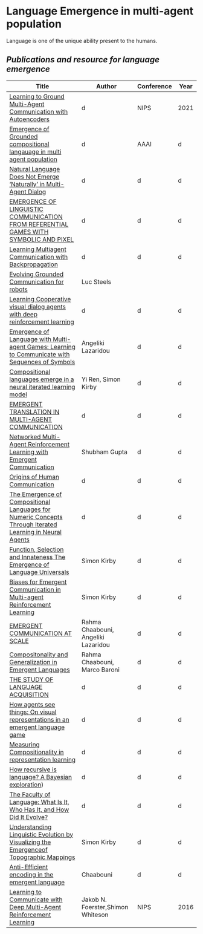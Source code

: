 # Language Emergence in multi-agent population
Language is one of the unique ability present to the humans.
## _Publications and resource for language emergence_

| Title | Author | Conference  |Year|
|----------|----------|----------|---------|
|[Learning to Ground Multi-Agent Communication with Autoencoders](https://toruowo.github.io/marl-ae-comm/)|d|NIPS|2021|
|[Emergence of Grounded compositional langauage in multi agent population](https://arxiv.org/pdf/1703.04908.pdf)|d|AAAI|d|
|[Natural Language Does Not Emerge ‘Naturally’ in Multi-Agent Dialog](https://aclanthology.org/D17-1321.pdf)|d|d|d|
|[EMERGENCE OF LINGUISTIC COMMUNICATION FROM REFERENTIAL GAMES WITH SYMBOLIC AND PIXEL](https://openreview.net/pdf?id=HJGv1Z-AW)|d|d|d|
|[Learning Multiagent Communication with Backpropagation](https://proceedings.neurips.cc/paper/2016/file/55b1927fdafef39c48e5b73b5d61ea60-Paper.pdf)|d|d|d|
|[Evolving Grounded Communication for robots](https://digital.csic.es/bitstream/10261/128155/1/Evolving%20grounded.pdf)|Luc Steels|
|[Learning Cooperative visual dialog agents with deep reinforcement learning](https://openaccess.thecvf.com/content_ICCV_2017/papers/Das_Learning_Cooperative_Visual_ICCV_2017_paper.pdf)|d|d|d|
|[Emergence of Language with Multi-agent Games: Learning to Communicate with Sequences of Symbols](https://arxiv.org/pdf/1705.11192.pdf)|Angeliki Lazaridou|d|d|
|[Compositional languages emerge in a neural iterated learning model](http://www.openreview.net/pdf?id=HkePNpVKPB)|Yi Ren, Simon Kirby|d|d|
|[EMERGENT TRANSLATION IN MULTI-AGENT COMMUNICATION](https://arxiv.org/pdf/1710.06922.pdf)|d|d|d|
|[Networked Multi-Agent Reinforcement Learning with Emergent Communication](https://arxiv.org/pdf/2004.02780.pdf)|Shubham Gupta|d|d|
|[Origins of Human Communication](https://yzhu.io/courses/core/reading/06.tomasello.pdf)|d|d|d|
|[The Emergence of Compositional Languages for Numeric Concepts Through Iterated Learning in Neural Agents](https://arxiv.org/pdf/1910.05291.pdf)|d|d|d|
|[Function, Selection and Innateness The Emergence of Language Universals](http://www.lel.ed.ac.uk/~simon/Papers/Kirby/thesis.pdf)|Simon Kirby|d|d|
|[Biases for Emergent Communication in Multi-agent Reinforcement Learning](https://proceedings.neurips.cc/paper_files/paper/2019/file/fe5e7cb609bdbe6d62449d61849c38b0-Paper.pdf)|Simon Kirby|d|d|
|[EMERGENT COMMUNICATION AT SCALE](https://openreview.net/pdf?id=AUGBfDIV9rL)|Rahma Chaabouni, Angeliki Lazaridou|d|d|
|[Compositonality and Generalization in Emergent Languages](https://aclanthology.org/2020.acl-main.407.pdf)|Rahma Chaabouni, Marco Baroni|d|d
|[THE STUDY OF LANGUAGE ACQUISITION](https://www.researchgate.net/profile/Robin-Campbell/publication/265778931_The_Study_of_Language_Acquisition/links/5695a83908ae425c68985e25/The-Study-of-Language-Acquisition.pdf)|d|d|d|
|[How agents see things: On visual representations in an emergent language game](https://aclanthology.org/D18-1119.pdf)|d|d|d|
|[Measuring Compositionality in representation learning](https://openreview.net/pdf?id=HJz05o0qK7)|d|d|d|
|[How recursive is language? A Bayesian exploration](https://sites.socsci.uci.edu/~lpearl/courses/readings/PerforsEtAl2010_RecursiveLang.pdf))|d|d|d|
|[The Faculty of Language: What Is It, Who Has It, and How Did It Evolve?](https://www.science.org/doi/pdf/10.1126/science.298.5598.1569)|d|d|d|
|[Understanding Linguistic Evolution by Visualizing the Emergenceof Topographic Mappings](https://citeseerx.ist.psu.edu/document?repid=rep1&type=pdf&doi=6a54db36afce548b5e4deefb3a4df0428a13a813)|Simon Kirby|d|d|
|[Anti-Efficient encoding in the emergent language](https://hal.science/hal-02274205/document#:~:text=Surprisingly%2C%20we%20find%20that%20networks,towards%20the%20maximum%20length%20threshold.)|Chaabouni|d|d|
|[Learning to Communicate with Deep Multi-Agent Reinforcement Learning](https://proceedings.neurips.cc/paper/2016/file/c7635bfd99248a2cdef8249ef7bfbef4-Paper.pdf)|Jakob N. Foerster,Shimon Whiteson|NIPS|2016|
